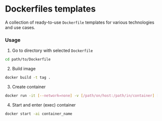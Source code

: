 # Dockerfiles templates
A collection of ready-to-use `Dockerfile` templates for various technologies and use cases.

### Usage

1. Go to directory with selected `Dockerfile`
```bash
cd path/to/Dockerfile
```

2. Build image
```bash
docker build -t tag .
```

3. Create container
```bash
docker run -it [--network=none] -v [/path/on/host:/path/in/container] [--name name] image_name
```

4. Start and enter (exec) container
```bash
docker start -ai container_name
```

